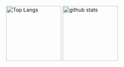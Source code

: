 <p align="left"> 
  <img alt="Top Langs" height="150px" src="https://github-readme-stats.vercel.app/api/top-langs/?username=ainikunoame&layout=compact&show_icons=true" />
  <img alt="github stats" height="150px" src="https://github-readme-stats.vercel.app/api?username=ainikunoame&show_icons=ture" />
</p>

